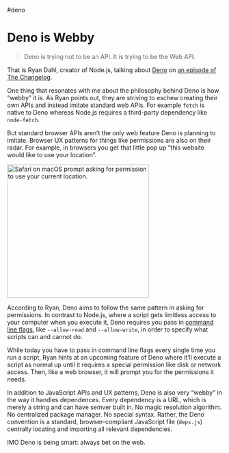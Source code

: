 #deno

# Deno is Webby

> Deno is trying not to be an API. It is trying to be the Web API.

That is Ryan Dahl, creator of Node.js, talking about [Deno](https://deno.land) on [an episode of The Changelog](https://changelog.com/podcast/443).

One thing that resonates with me about the philosophy behind Deno is how “webby” it is. As Ryan points out, they are striving to eschew creating their own APIs and instead imitate standard web APIs. For example `fetch` is native to Deno whereas Node.js requires a third-party dependency like `node-fetch`.

But standard browser APIs aren’t the only web feature Deno is planning to imitate. Browser UX patterns for things like permissions are also on their radar. For example, in browsers you get that little pop up “this website would like to use your location”.

<img src="https://cdn.jim-nielsen.com/blog/2021/deno-web-permissions.png" width="332" height="311" alt="Safari on macOS prompt asking for permission to use your current location." /> 

According to Ryan, Deno aims to follow the same pattern in asking for permissions. In contrast to Node.js, where a script gets limitless access to your computer when you execute it, Deno requires you pass in [command line flags](https://deno.land/manual@v1.11.5/getting_started/permissions), like `--allow-read` and `--allow-write`, in order to specify what scripts can and cannot do.

While today you have to pass in command line flags every single time you run a script, Ryan hints at an upcoming feature of Deno where it’ll execute a script as normal up until it requires a special permission like disk or network access. Then, like a web browser, it will prompt you for the permissions it needs.

In addition to JavaScript APIs and UX patterns, Deno is also very “webby” in the way it handles dependences. Every dependency is a URL, which is merely a string and can have semver built in. No magic resolution algorithm. No centralized package manager. No special syntax. Rather, the Deno convention is a standard, browser-compliant JavaScript file (`deps.js`) centrally locating and importing all relevant dependencies.

IMO Deno is being smart: always bet on the web.